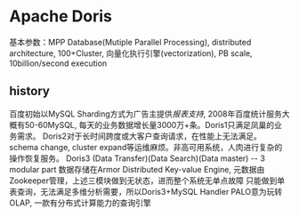 # Apache Doris

基本参数：MPP Database(Mutiple Parallel Processing), distributed architecture, 100+Cluster, 向量化执行引擎(vectorization), PB scale, 10billion/second execution

## history

百度初始以MySQL Sharding方式为广告主提供*报表支持*, 2008年百度统计服务大概有50-60MySQL, 每天的业务数据增长量3000万+条。Doris1只满足凤巢的业务需求。
Doris2对于长时间跨度或大客户查询请求，在性能上无法满足。schema change, cluster expand等运维麻烦。非高可用系统，人肉进行复杂的操作恢复服务。
Doris3 (Data Transfer)(Data Search)(Data master) -- 3 modular part
数据存储在Armor Distributed Key-value Engine, 元数据由Zookeeper管理，上述三模块做到无状态，进而整个系统无单点故障
只能做到单表查询，无法满足多维分析需要，所以Doris3+MySQL Handler
PALO意为玩转OLAP, 一款有分布式计算能力的查询引擎
